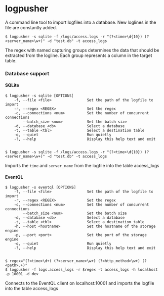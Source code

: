 # logpusher

A command line tool to import logfiles into a database. New loglines in the file
are constantly added.


    $ logpusher -s sqlite -f /logs/access.logs -r "(?<time>\d{10}) (?<server_name>\w+)" -d "test.db" -t access_logs 


The regex with named capturing groups determines the data that should be extracted from the logline.
Each group represents a column in the target table.

### Database support

#### SQLite

    $ logpusher -s sqlite [OPTIONS]
        -f, --file <file>                Set the path of the logfile to import
        -r, --regex <REGEX>              Set the regex
        -c, --connections <num>          Set the number of concurrent connections
            --batch_size <num>           Set the batch size
        -d, --database <db>              Select a database
        -t, --table <tbl>                Select a destination table
        -q, --quiet                      Run quietly
        -?, --help                       Display this help text and exit


    $ logpusher -s sqlite -f /logs/access.logs -r "(?<time>\d{10}) (?<server_name>\w+)" -d "test.db" -t access_logs

Imports the `time` and `server_name` from the logfile into the table access_logs

#### EventQL

    $ logpusher -s eventql [OPTIONS]
        -f, --file <file>                Set the path of the logfile to import
        -r, --regex <REGEX>              Set the regex
        -c, --connections <num>          Set the number of concurrent connections
            --batch_size <num>           Set the batch size
        -d, --database <db>              Select a database
        -t, --table <tbl>                Select a destination table
        -h, --host <hostname>            Set the hostname of the storage engine
        -p, --port <port>                Set the port of the storage engine
        -q, --quiet                      Run quietly
        -?, --help                       Display this help text and exit


    $ regex="(?<time>\d+) (?<server_name>\w+) (?<http_method>\w+) (?<path>.+)"
    $ logpusher -f logs.access_logs -r $regex -t access_logs -h localhost -p 10001 -d dev

Connects to the EventQL client on localhost:10001 and imports the logfile into the table access_logs

